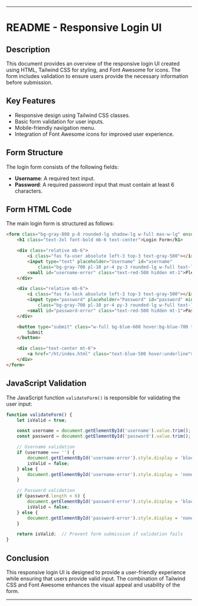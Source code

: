 

---

# README - Responsive Login UI

## Description
This document provides an overview of the responsive login UI created using HTML, Tailwind CSS for styling, and Font Awesome for icons. The form includes validation to ensure users provide the necessary information before submission.

## Key Features
- Responsive design using Tailwind CSS classes.
- Basic form validation for user inputs.
- Mobile-friendly navigation menu.
- Integration of Font Awesome icons for improved user experience.

## Form Structure
The login form consists of the following fields:
- **Username**: A required text input.
- **Password**: A required password input that must contain at least 6 characters.

## Form HTML Code
The main login form is structured as follows:

```html
<form class="bg-gray-800 p-8 rounded-lg shadow-lg w-full max-w-lg" onsubmit="return validateForm()">
    <h1 class="text-3xl font-bold mb-6 text-center">Login Form</h1>

    <div class="relative mb-6">
        <i class="fas fa-user absolute left-3 top-3 text-gray-500"></i>
        <input type="text" placeholder="Username" id="username" 
            class="bg-gray-700 pl-10 pr-4 py-3 rounded-lg w-full text-lg focus:ring-2 focus:ring-blue-500 outline-none text-white">
        <small id="username-error" class="text-red-500 hidden mt-1">Please enter your username.</small>
    </div>

    <div class="relative mb-6">
        <i class="fas fa-lock absolute left-3 top-3 text-gray-500"></i>
        <input type="password" placeholder="Password" id="password" minlength="6" 
            class="bg-gray-700 pl-10 pr-4 py-3 rounded-lg w-full text-lg focus:ring-2 focus:ring-blue-500 outline-none text-white">
        <small id="password-error" class="text-red-500 hidden mt-1">Password must be at least 6 characters long.</small>
    </div>

    <button type="submit" class="w-full bg-blue-600 hover:bg-blue-700 text-white font-bold py-3 rounded-lg text-lg">
        Submit
    </button>

    <div class="text-center mt-6">
        <a href="/ht/index.html" class="text-blue-500 hover:underline">Don't have an account? Register here</a>
    </div>
</form>
```

## JavaScript Validation
The JavaScript function `validateForm()` is responsible for validating the user input:

```javascript
function validateForm() {
    let isValid = true;

    const username = document.getElementById('username').value.trim();
    const password = document.getElementById('password').value.trim();

    // Username validation
    if (username === '') {
        document.getElementById('username-error').style.display = 'block';
        isValid = false;
    } else {
        document.getElementById('username-error').style.display = 'none';
    }

    // Password validation
    if (password.length < 6) {
        document.getElementById('password-error').style.display = 'block';
        isValid = false;
    } else {
        document.getElementById('password-error').style.display = 'none';
    }

    return isValid;  // Prevent form submission if validation fails
}
```

## Conclusion
This responsive login UI is designed to provide a user-friendly experience while ensuring that users provide valid input. The combination of Tailwind CSS and Font Awesome enhances the visual appeal and usability of the form.

---

